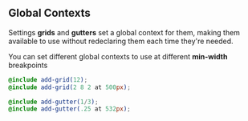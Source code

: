 ## Global Contexts

Settings <b>grids</b> and <b>gutters</b> set a global context for them, making them available to use without redeclaring them each time they're needed.

You can set different global contexts to use at different <b>min-width</b> breakpoints

```scss
@include add-grid(12);
@include add-grid(2 8 2 at 500px);
```

```scss
@include add-gutter(1/3);
@include add-gutter(.25 at 532px);
```
